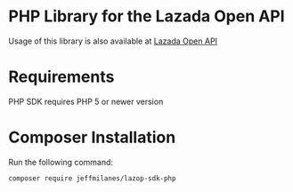 # PHP Library for the Lazada Open API
Usage of this library is also available at [Lazada Open API](https://open.lazada.com)

# Requirements
PHP SDK requires PHP 5 or newer version

# Composer Installation

Run the following command:
```bash
composer require jeffmilanes/lazop-sdk-php
```
